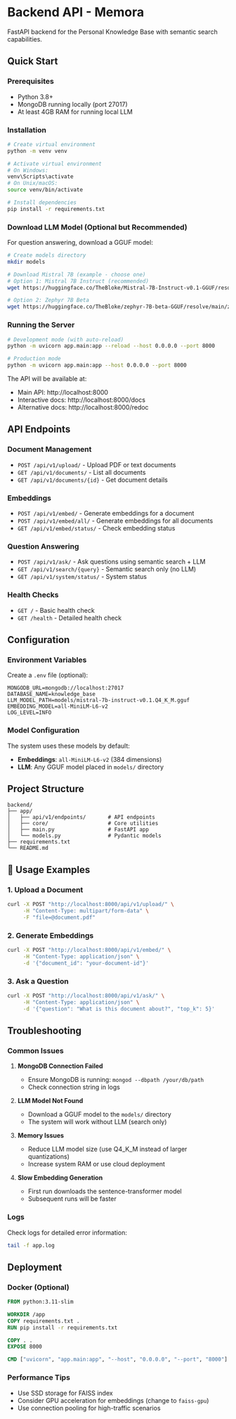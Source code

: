 # Backend API - Memora

FastAPI backend for the Personal Knowledge Base with semantic search capabilities.

## Quick Start

### Prerequisites

- Python 3.8+
- MongoDB running locally (port 27017)
- At least 4GB RAM for running local LLM

### Installation

```bash
# Create virtual environment
python -m venv venv

# Activate virtual environment
# On Windows:
venv\Scripts\activate
# On Unix/macOS:
source venv/bin/activate

# Install dependencies
pip install -r requirements.txt
```

### Download LLM Model (Optional but Recommended)

For question answering, download a GGUF model:

```bash
# Create models directory
mkdir models

# Download Mistral 7B (example - choose one)
# Option 1: Mistral 7B Instruct (recommended)
wget https://huggingface.co/TheBloke/Mistral-7B-Instruct-v0.1-GGUF/resolve/main/mistral-7b-instruct-v0.1.Q4_K_M.gguf -O models/mistral-7b-instruct-v0.1.Q4_K_M.gguf

# Option 2: Zephyr 7B Beta
wget https://huggingface.co/TheBloke/zephyr-7B-beta-GGUF/resolve/main/zephyr-7b-beta.Q4_K_M.gguf -O models/zephyr-7b-beta.Q4_K_M.gguf
```

### Running the Server

```bash
# Development mode (with auto-reload)
python -m uvicorn app.main:app --reload --host 0.0.0.0 --port 8000

# Production mode
python -m uvicorn app.main:app --host 0.0.0.0 --port 8000
```

The API will be available at:
- Main API: http://localhost:8000
- Interactive docs: http://localhost:8000/docs
- Alternative docs: http://localhost:8000/redoc

## API Endpoints

### Document Management
- `POST /api/v1/upload/` - Upload PDF or text documents
- `GET /api/v1/documents/` - List all documents
- `GET /api/v1/documents/{id}` - Get document details

### Embeddings
- `POST /api/v1/embed/` - Generate embeddings for a document
- `POST /api/v1/embed/all/` - Generate embeddings for all documents
- `GET /api/v1/embed/status/` - Check embedding status

### Question Answering
- `POST /api/v1/ask/` - Ask questions using semantic search + LLM
- `GET /api/v1/search/{query}` - Semantic search only (no LLM)
- `GET /api/v1/system/status/` - System status

### Health Checks
- `GET /` - Basic health check
- `GET /health` - Detailed health check

## Configuration

### Environment Variables

Create a `.env` file (optional):

```env
MONGODB_URL=mongodb://localhost:27017
DATABASE_NAME=knowledge_base
LLM_MODEL_PATH=models/mistral-7b-instruct-v0.1.Q4_K_M.gguf
EMBEDDING_MODEL=all-MiniLM-L6-v2
LOG_LEVEL=INFO
```

### Model Configuration

The system uses these models by default:
- **Embeddings**: `all-MiniLM-L6-v2` (384 dimensions)
- **LLM**: Any GGUF model placed in `models/` directory

## Project Structure

```
backend/
├── app/
│   ├── api/v1/endpoints/       # API endpoints
│   ├── core/                   # Core utilities
│   ├── main.py                 # FastAPI app
│   └── models.py               # Pydantic models
├── requirements.txt
└── README.md
```

## 🔧 Usage Examples

### 1. Upload a Document

```bash
curl -X POST "http://localhost:8000/api/v1/upload/" \
     -H "Content-Type: multipart/form-data" \
     -F "file=@document.pdf"
```

### 2. Generate Embeddings

```bash
curl -X POST "http://localhost:8000/api/v1/embed/" \
     -H "Content-Type: application/json" \
     -d '{"document_id": "your-document-id"}'
```

### 3. Ask a Question

```bash
curl -X POST "http://localhost:8000/api/v1/ask/" \
     -H "Content-Type: application/json" \
     -d '{"question": "What is this document about?", "top_k": 5}'
```

## Troubleshooting

### Common Issues

1. **MongoDB Connection Failed**
   - Ensure MongoDB is running: `mongod --dbpath /your/db/path`
   - Check connection string in logs

2. **LLM Model Not Found**
   - Download a GGUF model to the `models/` directory
   - The system will work without LLM (search only)

3. **Memory Issues**
   - Reduce LLM model size (use Q4_K_M instead of larger quantizations)
   - Increase system RAM or use cloud deployment

4. **Slow Embedding Generation**
   - First run downloads the sentence-transformer model
   - Subsequent runs will be faster

### Logs

Check logs for detailed error information:
```bash
tail -f app.log
```

## Deployment

### Docker (Optional)

```dockerfile
FROM python:3.11-slim

WORKDIR /app
COPY requirements.txt .
RUN pip install -r requirements.txt

COPY . .
EXPOSE 8000

CMD ["uvicorn", "app.main:app", "--host", "0.0.0.0", "--port", "8000"]
```

### Performance Tips

- Use SSD storage for FAISS index
- Consider GPU acceleration for embeddings (change to `faiss-gpu`)
- Use connection pooling for high-traffic scenarios
